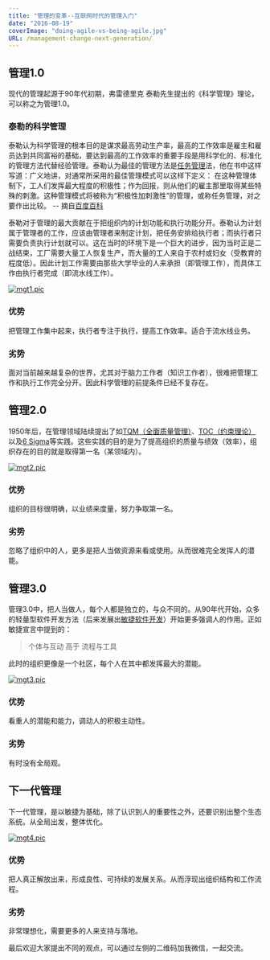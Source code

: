 ```yaml
---
title: "管理的变革--互联网时代的管理入门"
date: "2016-08-19"
coverImage: "doing-agile-vs-being-agile.jpg"
URL: /management-change-next-generation/
---
```


## 管理1.0

现代的管理起源于90年代初期，弗雷德里克 泰勒先生提出的《科学管理》理论，可以称之为管理1.0。

### 泰勒的科学管理

泰勒认为科学管理的根本目的是谋求最高劳动生产率，最高的工作效率是雇主和雇员达到共同富裕的基础，要达到最高的工作效率的重要手段是用科学化的、标准化的管理方法代替经验管理。泰勒认为最佳的管理方法是[任务管理](http://baike.baidu.com/view/3367696.htm)法，他在书中这样写道：广义地讲，对通常所采用的最佳管理模式可以这样下定义： 在这种管理体制下，工人们发挥最大程度的积极性；作为回报，则从他们的雇主那里取得某些特殊的刺激。这种管理模式将被称为“积极性加刺激性”的管理，或称任务管理，对之要作出比较。 -- 摘自[百度百科](http://baike.baidu.com/view/1668676.htm)

泰勒对于管理的最大贡献在于把组织内的计划功能和执行功能分开。泰勒认为计划属于管理者的工作，应该由管理者来制定计划，把任务安排给执行者；而执行者只需要负责执行计划就可以。这在当时的环境下是一个巨大的进步，因为当时正是二战结束，工厂需要大量工人恢复生产，而大量的工人来自于农村或妇女（受教育的程度低）。因此计划工作需要由那些大学毕业的人来承担（即管理工作），而具体工作由执行者完成（即流水线工作）。

[![mgt1.pic](/wp-content/uploads/2016/08/mgt1.pic_.jpg)](http://bobjiang.com/management-change-next-generation/mgt1-pic/#main)

### 优势

把管理工作集中起来，执行者专注于执行，提高工作效率。适合于流水线业务。

### 劣势

面对当前越来越复杂的世界，尤其对于脑力工作者（知识工作者），很难把管理工作和执行工作完全分开。因此科学管理的前提条件已经不复存在。

## 管理2.0

1950年后，在管理领域陆续提出了如[TQM（全面质量管理）](http://wiki.mbalib.com/wiki/%E5%85%A8%E9%9D%A2%E8%B4%A8%E9%87%8F%E7%AE%A1%E7%90%86)、[TOC（约束理论）](http://baike.baidu.com/view/80054.htm)以及[6 Sigma](http://baike.baidu.com/view/185047.htm)等实践。这些实践的目的是为了提高组织的质量与绩效（效率），组织存在的目的就是取得第一名（某领域内）。

[![mgt2.pic](/wp-content/uploads/2016/08/mgt2.pic_.jpg)](http://bobjiang.com/management-change-next-generation/mgt2-pic/#main)

### 优势

组织的目标很明确，以业绩来度量，努力争取第一名。

### 劣势

忽略了组织中的人，更多是把人当做资源来看或使用。从而很难完全发挥人的潜能。

## 管理3.0

管理3.0中，把人当做人，每个人都是独立的，与众不同的。从90年代开始，众多的轻量型软件开发方法（后来发展出[敏捷软件开发](http://agilemanifesto.org)）开始更多强调人的作用。正如敏捷宣言中提到的：

> 个体与互动 高于 流程与工具

此时的组织更像是一个社区，每个人在其中都发挥最大的潜能。

[![mgt3.pic](/wp-content/uploads/2016/08/mgt3.pic_.jpg)](http://bobjiang.com/management-change-next-generation/mgt3-pic/#main)

### 优势

看重人的潜能和能力，调动人的积极主动性。

### 劣势

有时没有全局观。

## 下一代管理

下一代管理，是以敏捷为基础，除了认识到人的重要性之外，还要识别出整个生态系统。从全局出发，整体优化。

[![mgt4.pic](/wp-content/uploads/2016/08/mgt4.pic_.jpg)](http://bobjiang.com/management-change-next-generation/mgt4-pic/#main)

### 优势

把人真正解放出来，形成良性、可持续的发展关系。从而浮现出组织结构和工作流程。

### 劣势

非常理想化，需要更多的人来支持与落地。

最后欢迎大家提出不同的观点，可以通过左侧的二维码加我微信，一起交流。
